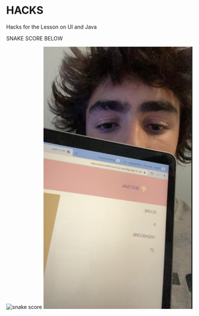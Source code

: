<!--Start of Website Content-->
<div class="index-header">
    <h1>HACKS</h1>
    <p>Hacks for the Lesson on UI and Java
    <p>SNAKE SCORE BELOW</p>
    <img src="score.png" alt="snake score" width="500" height="600">
    <html>


<html>
<head>
<meta name="viewport" content="width=device-width, initial-scale=5">
<style>
img {
  border-radius: 0%;
}
</style>
</head>
<body>

<img src="images/score.png" alt="Avatar" style="width:400px">

</body>
</html> 



